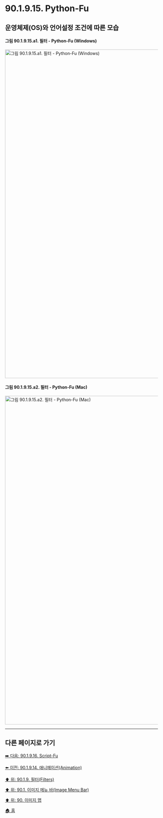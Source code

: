 # 90.1.9.15. Python-Fu
## 운영체제(OS)와 언어설정 조건에 따른 모습
#### 그림 90.1.9.15.a1. 필터 - Python-Fu (Windows)
<img width="1080" alt="그림 90.1.9.15.a1. 필터 - Python-Fu (Windows)" environment="Windows 10 GIMP 2.10.36" src="https://github.com/wonder13662/gimp/assets/15767104/d4a64a63-76f7-4f43-82fd-975579e8142c">

#### 그림 90.1.9.15.a2. 필터 - Python-Fu (Mac)
<img width="1080" alt="그림 90.1.9.15.a2. 필터 - Python-Fu (Mac)" environment="MacOS:Sonoma 14.2.1 GIMP 2.10.36" src="https://github.com/wonder13662/gimp/assets/15767104/c4d85b31-b403-4a55-8278-5b31d99cbdad">

***

## 다른 페이지로 가기

[➡️ 다음: 90.1.9.16. Script-Fu](./90-01-09-filtersx-16-script_fu.md)

[⬅️ 이전: 90.1.9.14. 애니메이션(Animation)](./90-01-09-filtersx-14-animation.md)

[⬆️ 위: 90.1.9. 필터(Filters)](./90-01-09-filters.md)

[⬆️ 위: 90.1. 이미지 메뉴 바(Image Menu Bar)](./90-01-00-image-menu-bar.md)

[⬆️ 위: 90. 이미지 맵](./90-00-image-map.md)

[🏠 홈](./00-home.md)
